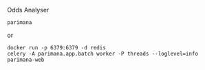 Odds Analyser

```
parimana
```

or

```
docker run -p 6379:6379 -d redis
celery -A parimana.app.batch worker -P threads --loglevel=info
parimana-web
```
